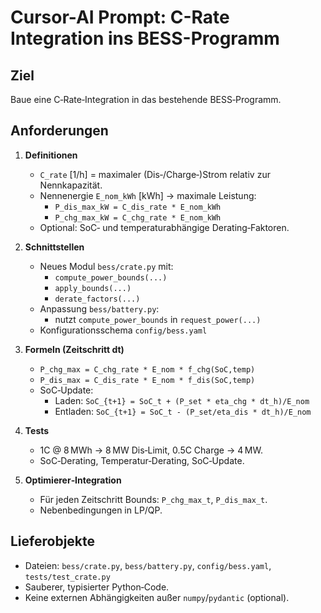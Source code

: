 # Cursor-AI Prompt: C-Rate Integration ins BESS-Programm

## Ziel
Baue eine C‑Rate‑Integration in das bestehende BESS‑Programm.

## Anforderungen
1. **Definitionen**
   - `C_rate` [1/h] = maximaler (Dis‑/Charge‑)Strom relativ zur Nennkapazität.
   - Nennenergie `E_nom_kWh` [kWh] → maximale Leistung:
     - `P_dis_max_kW = C_dis_rate * E_nom_kWh`
     - `P_chg_max_kW = C_chg_rate * E_nom_kWh`
   - Optional: SoC‑ und temperaturabhängige Derating‑Faktoren.

2. **Schnittstellen**
   - Neues Modul `bess/crate.py` mit:
     - `compute_power_bounds(...)`
     - `apply_bounds(...)`
     - `derate_factors(...)`
   - Anpassung `bess/battery.py`:
     - nutzt `compute_power_bounds` in `request_power(...)`
   - Konfigurationsschema `config/bess.yaml`

3. **Formeln (Zeitschritt dt)**
   - `P_chg_max = C_chg_rate * E_nom * f_chg(SoC,temp)`
   - `P_dis_max = C_dis_rate * E_nom * f_dis(SoC,temp)`
   - SoC‑Update:
     - Laden: `SoC_{t+1} = SoC_t + (P_set * eta_chg * dt_h)/E_nom`
     - Entladen: `SoC_{t+1} = SoC_t - (P_set/eta_dis * dt_h)/E_nom`

4. **Tests**
   - 1C @ 8 MWh → 8 MW Dis‑Limit, 0.5C Charge → 4 MW.
   - SoC‑Derating, Temperatur‑Derating, SoC‑Update.

5. **Optimierer‑Integration**
   - Für jeden Zeitschritt Bounds: `P_chg_max_t`, `P_dis_max_t`.
   - Nebenbedingungen in LP/QP.

## Lieferobjekte
- Dateien: `bess/crate.py`, `bess/battery.py`, `config/bess.yaml`, `tests/test_crate.py`
- Sauberer, typisierter Python‑Code.
- Keine externen Abhängigkeiten außer `numpy`/`pydantic` (optional).
